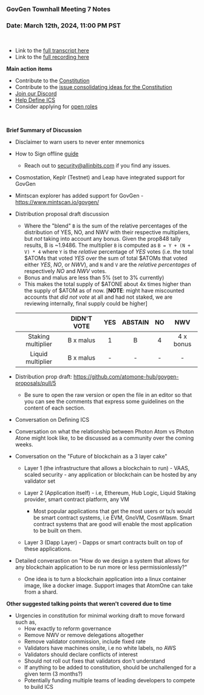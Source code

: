 ### **GovGen Townhall Meeting 7 Notes**

### Date: March 12th, 2024, 11:00 PM PST

<br> 

- Link to the [full transcript here](https://docs.google.com/document/d/11i9BY3Vo6GGLlv9DmM7T0LDPS8ufRchMiqmmF_Kyuco/edit?usp=sharing)
- Link to the [full recording here](https://drive.google.com/file/d/1w1SIscLxnN1FzOdclheFq0GL9ePXCb2k/view?usp=sharing)

**Main action items**

- Contribute to the [Constitution](https://github.com/atomone-hub/genesis/blob/a9b9d9d5a2440fb623d3bad3c672ae4754377b00/CONSTITUTION.md)
- Contribute to the [issue consolidating ideas for the Constitution](https://github.com/atomone-hub/genesis/issues/136)
- [Join our Discord](https://discord.gg/atomone)
- [Help Define ICS](https://github.com/atomone-hub/genesis/issues/66)
- Consider applying for [open roles](https://jobs.lever.co/allinbits)

<br> 

**Brief Summary of Discussion**

- Disclaimer to warn users to never enter mnemonics
- How to Sign offline [guide](https://github.com/tbruyelle/govgen-proposals/blob/tbruyelle/doc/submit-tx-securely/submit-tx-securely.md) 
     - Reach out to security@allinbits.com if you find any issues.
- Cosmostation, Keplr (Testnet) and Leap have integrated support for GovGen
- Mintscan explorer has added support for GovGen - https://www.mintscan.io/govgen/
- Distribution proposal draft discussion
     - Where the "blend" `B` is the sum of the relative percentages of the distribution of YES, NO, and NWV with their respective multipliers, but *not* taking into account any bonus. Given the prop848 tally results, B is ~1.9486. The multiplier `B` is computed as `B = Y + (N + V) * 4` where `Y` is the *relative* percentage of *YES* votes (i.e. the total $ATOMs that voted *YES* over the sum of total $ATOMs that voted either *YES*, *NO*, or *NWV*), and `N` and `V` are the *relative percentages* of respectively *NO* and *NWV* votes.
     - Bonus and malus are less than 5% (set to 3% currently)
     - This makes the total supply of $ATONE about 4x times higher than the supply of $ATOM as of now. [**NOTE**: might have miscounted accounts that *did not vote* at all and had not staked, we are reviewing internally, final supply could be higher]
       
     |                    |  DIDN'T VOTE  | YES | ABSTAIN | NO |    NWV    |
     |:------------------:|:-------------:|:---:|:-------:|:--:|:---------:|
     | Staking multiplier | B x malus |  1  |  B  |  4 | 4 x bonus |
     | Liquid multiplier  | B x malus |  -  |    -    |  - |     -     |

- Distribution prop draft: https://github.com/atomone-hub/govgen-proposals/pull/5
     -  Be sure to open the raw version or open the file in an editor so that you can see the comments that express some guidelines on the content of each section.
 
- Conversation on Defining ICS
- Conversation on what the relationship between Photon Atom vs Photon Atone might look like, to be discussed as a community over the coming weeks.
- Conversation on the "Future of blockchain as a 3 layer cake"

     - Layer 1 (the infrastructure that allows a blockchain to run) - VAAS, scaled security - any application or blockchain can be hosted by any validator set

     - Layer 2 (Application itself) - i.e, Ethereum, Hub Logic, Liquid Staking provider, smart contract platform, any VM

          - Most popular applications that get the most users or tx/s would be smart contract systems, i.e EVM, GnoVM, CosmWasm. Smart contract systems that are good will enable the most application to be built on them.

     - Layer 3 (Dapp Layer) - Dapps or smart contracts built on top of these applications.

- Detailed converastion on "How do we design a system that allows for any blockchain application to be run more or less permissionlessly?"
     - One idea is to turn a blockchain application into a linux container image, like a docker image. Support images that AtomOne can take from a shard. 

**Other suggested talking points that weren't covered due to time**
<br>
- Urgencies in constitution for minimal working draft to move forward such as,
  - How exactly to reform governance
  - Remove NWV or remove delegations altogether
  - Remove validator commission, include fixed rate
  - Validators have machines onsite, i.e no white labels, no AWS
  - Validators should declare conflicts of interest
  - Should not roll out fixes that validators don't understand
  - If anything to be added to constitution, should be unchallenged for a given term (3 months?)
  - Potentially funding multiple teams of leading developers to compete to build ICS
